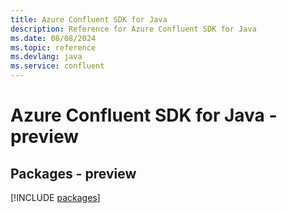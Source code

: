 ```yaml
---
title: Azure Confluent SDK for Java
description: Reference for Azure Confluent SDK for Java
ms.date: 08/08/2024
ms.topic: reference
ms.devlang: java
ms.service: confluent
---
```

# Azure Confluent SDK for Java - preview
## Packages - preview
[!INCLUDE [packages](confluent-index.md)]